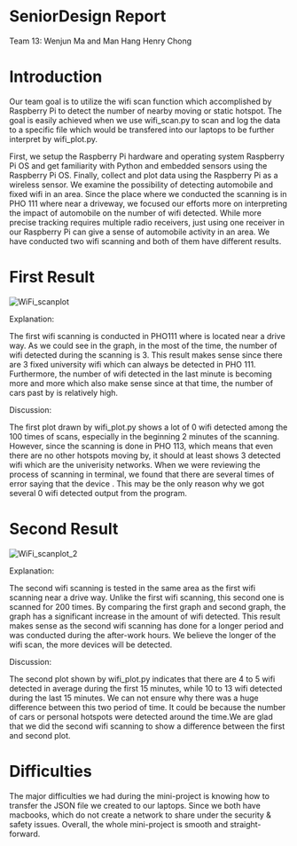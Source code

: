 
# SeniorDesign Report
Team 13: Wenjun Ma and Man Hang Henry Chong

# Introduction
 Our team goal is to utilize the wifi scan function which accomplished by Raspberry Pi to detect the number of nearby moving or static hotspot.
 The goal is easily achieved when we use wifi_scan.py to scan and log the data to a specific file which would be transfered into our laptops to be further interpret by wifi_plot.py. 
 
First, we setup the Raspberry Pi hardware and operating system Raspberry Pi OS and get familiarity with Python and embedded sensors using the Raspberry Pi OS. Finally, collect and plot data using the Raspberry Pi as a wireless sensor. We examine the possibility of detecting automobile and fixed wifi in an area. Since the place where we conducted the scanning is in PHO 111 where near a driveway, we focused our efforts more on interpreting the impact of automobile on the number of wifi detected. While more precise tracking requires multiple radio receivers, just using one receiver in our Raspberry Pi can give a sense of automobile activity in an area. We have conducted two wifi scanning and both of them have different results.

# First Result
![WiFi_scanplot](https://user-images.githubusercontent.com/90300850/133684543-3403f49a-d87a-4e7d-8dc3-6a76167ca396.png)

 Explanation:
 
 The first wifi scanning is conducted in PHO111 where is located near a drive way. As we could see in the graph, in the most of the time, the number of wifi detected during the scanning is 3. This result makes sense since there are 3 fixed university wifi which can always be detected in PHO 111. Furthermore, the number of wifi detected in the last minute is becoming more and more which also make sense since at that time, the number of cars past by is relatively high.

 Discussion:
 
 The first plot drawn by wifi_plot.py shows a lot of 0 wifi detected among the 100 times of scans, especially in the beginning 2 minutes of the scanning. However, since the scanning is done in PHO 113, which means that even there are no other hotspots moving by, it should at least shows 3 detected wifi which are the univerisity networks. When we were reviewing the process of scanning in terminal, we found that there are several times of error saying that the device . This may be the only reason why we got several  0 wifi detected output from the program.

# Second Result
![WiFi_scanplot_2](https://user-images.githubusercontent.com/90300850/133714206-c284b940-cee9-4ac5-ab3b-26cf91e3cc67.png)

Explanation:

The second wifi scanning is tested in the same area as the first wifi scanning near a drive way. Unlike the first wifi scanning, this second one is scanned for 200 times. By comparing the first graph and second graph, the graph has a significant increase in the amount of wifi detected. This result makes sense as the second wifi scanning has done for a longer period and was conducted during the after-work hours. We believe the longer of the wifi scan, the more devices will be detected.

Discussion:

The second plot shown by wifi_plot.py indicates that there are 4 to 5 wifi detected in average during the first 15 minutes, while 10 to 13 wifi detected during the last 15 minutes. We can not ensure why there was a huge difference between this two period of time. It could be because the number of cars or personal hotspots were detected around the time.We are glad that we did the second wifi scanning to show a difference between the first and second plot.

# Difficulties

The major difficulties we had during the mini-project is knowing how to transfer the JSON file we created to our laptops. Since we both have macbooks, which do not create a network to share under the security & safety issues. Overall, the whole mini-project is smooth and straight-forward.
